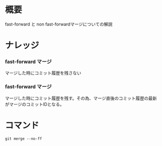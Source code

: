 # 概要
fast-forward と non fast-forwardマージについての解説

# ナレッジ
### fast-forward マージ
マージした時にコミット履歴を残さない

### fast-forward マージ
マージした時にコミット履歴を残す。その為、マージ直後のコミット履歴の最新がマージのコミットIDとなる。

# コマンド
```git
git merge --no-ff
```
